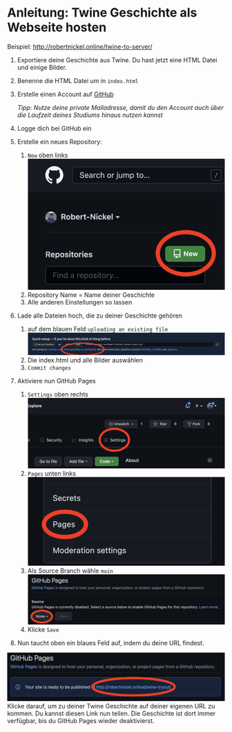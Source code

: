 # Anleitung: Twine Geschichte als Webseite hosten

Beispiel: http://robertnickel.online/twine-to-server/

1. Exportiere deine Geschichte aus Twine. Du hast jetzt eine HTML Datei und einige Bilder.
2. Benenne die HTML Datei um in `index.html`
3. Erstelle einen Account auf [GitHub](https://github.com)

    _Tipp: Nutze deine private Mailadresse, damit du den Account auch über die Laufzeit deines Studiums hinaus nutzen kannst_
4. Logge dich bei GitHub ein
5. Erstelle ein neues Repository:
    1. `New` oben links
    ![](new_repo.png)
    1. Repository Name = Name deiner Geschichte
    2. Alle anderen Einstellungen so lassen
6. Lade alle Dateien hoch, die zu deiner Geschichte gehören
    1. auf dem blauen Feld `uploading an existing file`
    ![](upload_files.png)
    2. Die index.html und alle Bilder auswählen
    3. `Commit changes`
7. Aktiviere nun GitHub Pages
    1. `Settings` oben rechts
    ![](settings.png)
    2. `Pages` unten links
    ![](pages.png)
    3. Als Source Branch wähle `main`
    ![](pages_source.png)
    4. Klicke `Save`
8. Nun taucht oben ein blaues Feld auf, indem du deine URL findest.

![](pages_done.png) 
Klicke darauf, um zu deiner Twine Geschichte auf deiner eigenen URL zu kommen. Du kannst diesen Link nun teilen. Die Geschichte ist dort immer verfügbar, bis du GitHub Pages wieder deaktivierst. 

